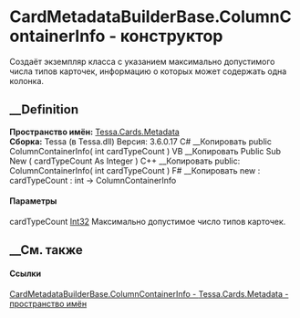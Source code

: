 # CardMetadataBuilderBase.ColumnContainerInfo - конструктор
Создаёт экземпляр класса с указанием максимально допустимого числа типов
карточек, информацию о которых может содержать одна колонка.
## __Definition
 **Пространство имён:** [Tessa.Cards.Metadata](N_Tessa_Cards_Metadata.htm)  
 **Сборка:** Tessa (в Tessa.dll) Версия: 3.6.0.17
C# __Копировать
     public ColumnContainerInfo(
    	int cardTypeCount
    )
VB __Копировать
     Public Sub New ( 
    	cardTypeCount As Integer
    )
C++ __Копировать
     public:
    ColumnContainerInfo(
    	int cardTypeCount
    )
F# __Копировать
     new : 
            cardTypeCount : int -> ColumnContainerInfo
#### Параметры
cardTypeCount [Int32](https://learn.microsoft.com/dotnet/api/system.int32)
    Максимально допустимое число типов карточек.
##  __См. также
#### Ссылки
[CardMetadataBuilderBase.ColumnContainerInfo -
](T_Tessa_Cards_Metadata_CardMetadataBuilderBase_ColumnContainerInfo.htm)
[Tessa.Cards.Metadata - пространство имён](N_Tessa_Cards_Metadata.htm)
